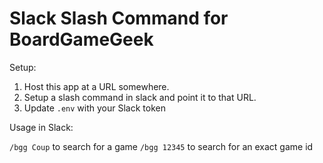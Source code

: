 # Slack Slash Command for BoardGameGeek

Setup:

1. Host this app at a URL somewhere.
2. Setup a slash command in slack and point it to that URL.
3. Update `.env` with your Slack token

Usage in Slack:

`/bgg Coup` to search for a game
`/bgg 12345` to search for an exact game id
